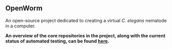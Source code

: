 ## OpenWorm

An open-source project dedicated to creating a virtual _C. elegans_ nematode in a computer.

**An overview of the core repositories in the project, along with the current status of automated testing, can be found [here](https://github.com/openworm/.github/blob/main/testsheet/README.md).**
